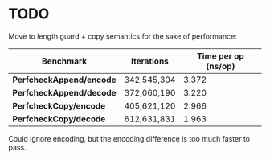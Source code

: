 # TODO

Move to length guard + copy semantics for the sake of performance:

| Benchmark                  | Iterations  | Time per op (ns/op) |
| -------------------------- | ----------- | ------------------- |
| **PerfcheckAppend/encode** | 342,545,304 | 3.372               |
| **PerfcheckAppend/decode** | 372,060,190 | 3.220               |
| **PerfcheckCopy/encode**   | 405,621,120 | 2.966               |
| **PerfcheckCopy/decode**   | 612,631,831 | 1.963               |

Could ignore encoding, but the encoding difference is too much faster to pass.